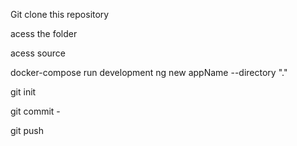 Git clone this repository

acess the folder


acess source

docker-compose run development ng new appName --directory "."

git init

git commit -

git push
